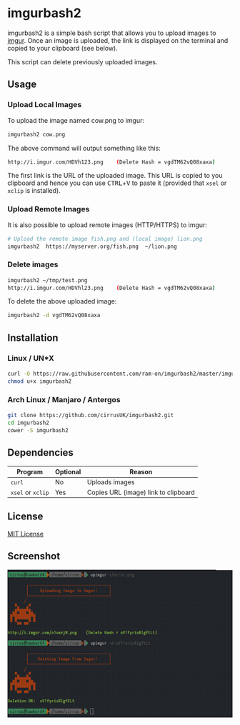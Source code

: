 # imgurbash2
imgurbash2 is a simple bash script that allows you to upload images to [imgur](https://imgur.com/).  Once an image is uploaded, the link is displayed on the terminal and copied to your clipboard (see below).

This script can delete previously uploaded images.

## Usage
### Upload Local Images

To upload the image named cow.png to imgur:
```bash
imgurbash2 cow.png
```
The above command will output something like this:
```bash
http://i.imgur.com/HDVh123.png    (Delete Hash = vgdTM62vQ08xaxa)
```
The first link is the URL of the uploaded image.  This URL is copied to you clipboard and hence you can use <kbd>CTRL</kbd>+<kbd>V</kbd> to paste it (provided that `xsel` or `xclip` is installed).

### Upload Remote Images

It is also possible to upload remote images (HTTP/HTTPS) to imgur:
```bash
# Upload the remote image fish.png and (local image) lion.png
imgurbash2  https://myserver.org/fish.png  ~/lion.png
```

### Delete images
```bash
imgurbash2 ~/tmp/test.png
http://i.imgur.com/HDVhl23.png    (Delete Hash = vgdTM62vQ08xaxa)
```

To delete the above uploaded image:
```bash
imgurbash2 -d vgdTM62vQ08xaxa
```

## Installation
### Linux / UN*X
```bash
curl -O https://raw.githubusercontent.com/ram-on/imgurbash2/master/imgurbash2
chmod u+x imgurbash2
```

### Arch Linux / Manjaro / Antergos
```bash
git clone https://github.com/cirrusUK/imgurbash2.git
cd imgurbash2
cower -S imgurbash2
```

## Dependencies
| Program            | Optional | Reason |
| ------------------ | -------- | ------------- |
| `curl`             | No       | Uploads images  |
| `xsel` or `xclip`  | Yes      | Copies URL (image) link to clipboard |

## License
[MIT License](https://raw.githubusercontent.com/ram-on/imgurbash2/master/LICENSE)

Screenshot
----------------------------
![Screenshot](/screenshot1.png)
